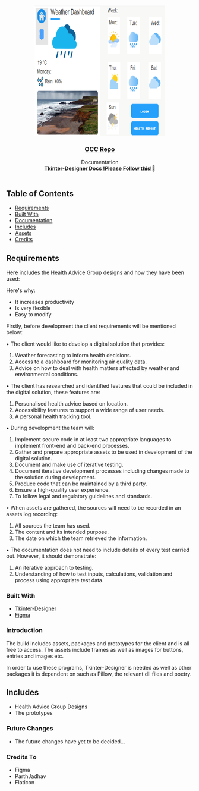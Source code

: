<!--
repo name: OCC-Mock
description: Documentation of the OCC Mock Designs
github name:  FindlayProgramming
link: https://github.com/FindlayProgramming/OCC-Mock
logo path: Images/Dashboard1.png
screenshot:
twitter: username
email: findlay.duffey2@gmail.com
-->



<!-- PROJECT LOGO -->
<br />
<p align="center">
    <a href="https://github.com/FindlayProgramming">
        <img src="Images/Dashboard1.png" alt="Logo" width="350" height="350">
    </a>
<h3 align="center"><a href="https://github.com/FindlayProgramming">OCC Repo</a></h3>
    <p align="center">
        Documentation
        <br />
        <a href="https://github.com/ParthJadhav/Tkinter-Designer/blob/master/docs/instructions.md"><strong>Tkinter-Designer Docs !Please Follow this!📃</strong></a>
        <br />
        <br />
    </p>
</p>



<!-- TABLE OF CONTENTS -->
## Table of Contents
  - [Requirements](#Requirements)
- [Built With](#Built-with)
- [Documentation](#Documentation)
- [Includes](#Includes)
- [Assets](#Assets)
- [Credits](#Credits)

<!-- Requirements -->
## Requirements

Here includes the Health Advice Group designs and how they have been used:

Here's why:
* It increases productivity
* Is very flexible
* Easy to modify

Firstly, before development the client requirements will be mentioned below:

•	The client would like to develop a digital solution that provides:
1.	Weather forecasting to inform health decisions.
2.	Access to a dashboard for monitoring air quality data.
3.	Advice on how to deal with health matters affected by weather and environmental conditions.

•	The client has researched and identified features that could be included in the digital solution, these features are:
1.	Personalised health advice based on location.
2.	Accessibility features to support a wide range of user needs.
3.	A personal health tracking tool.

•	During development the team will:
1.	Implement secure code in at least two appropriate languages to implement front-end and back-end processes.
2.	Gather and prepare appropriate assets to be used in development of the digital solution.
3.	Document and make use of iterative testing.
4.	Document iterative development processes including changes made to the solution during development.
5.	Produce code that can be maintained by a third party.
6.	Ensure a high-quality user experience.
7.	To follow legal and regulatory guidelines and standards.

•	When assets are gathered, the sources will need to be recorded in an assets log recording:
1.	All sources the team has used.
2.	The content and its intended purpose.
3.	The date on which the team retrieved the information.

•	The documentation does not need to include details of every test carried out. However, it should demonstrate:
1.	An iterative approach to testing.
2.	Understanding of how to test inputs, calculations, validation and process using appropriate test data.


### Built With
* [Tkinter-Designer]()
* [Figma]()

### Introduction

The build includes assets, packages and prototypes for the client and is all free to access. The assets include frames as well as images for buttons, entries and images etc.

In order to use these programs, Tkinter-Designer is needed as well as other packages it is dependent on such as Pillow, the relevant dll files and poetry.


<!-- Includes -->
## Includes
* Health Advice Group Designs
* The prototypes

### Future Changes

* The future changes have yet to be decided...

### Credits To
* Figma
* ParthJadhav
* Flaticon